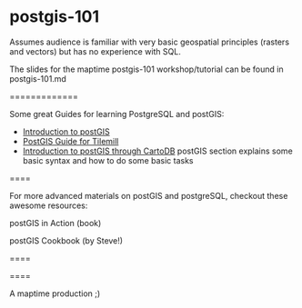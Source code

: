 postgis-101
===========
Assumes audience is familiar with very basic geospatial principles (rasters and vectors) but has 
no experience with SQL. 

The slides for the maptime postgis-101 workshop/tutorial can be found in postgis-101.md 


=============

Some great Guides for learning PostgreSQL and postGIS:

- [Introduction to postGIS](http://workshops.boundlessgeo.com/postgis-intro/index.html)
- [PostGIS Guide for Tilemill](https://www.mapbox.com/tilemill/docs/guides/postgis-work/)
- [Introduction to postGIS through CartoDB](https://github.com/csvsoundsystem/nicar-cartodb-postgis) postGIS section explains some basic syntax and how to do some basic tasks

==== 

For more advanced materials on postGIS and postgreSQL, checkout these awesome resources: 

postGIS in Action (book)

postGIS Cookbook (by Steve!) 

==== 

====

A maptime production ;) 

